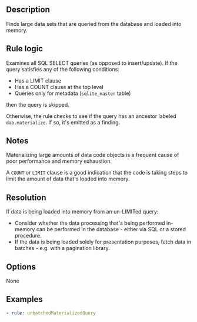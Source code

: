 ## Description

Finds large data sets that are queried from the database and loaded into memory.

## Rule logic

Examines all SQL SELECT queries (as opposed to insert/update). If the query satisfies any of the
following conditions:

- Has a LIMIT clause
- Has a COUNT clause at the top level
- Queries only for metadata (`sqlite_master` table)

then the query is skipped.

Otherwise, the rule checks to see if the query has an ancestor labeled `dao.materialize`. If so,
it's emitted as a finding.

## Notes

Materializing large amounts of data code objects is a frequent cause of poor performance and memory
exhaustion.

A `COUNT` or `LIMIT` clause is a good indication that the code is taking steps to limit the amount
of data that's loaded into memory.

## Resolution

If data is being loaded into memory from an un-LIMITed query:

- Consider whether the data processing that's being performed in-memory can be performed in the
  database - either via SQL or a stored procedure.
- If the data is being loaded solely for presentation purposes, fetch data in batches - e.g. with a
  pagination library.

## Options

None

## Examples

```yaml
- rule: unbatchedMaterializedQuery
```
